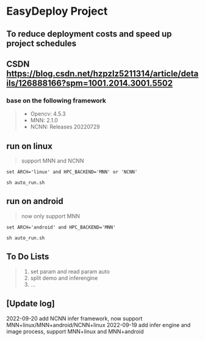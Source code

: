 # EasyDeploy Project
## To reduce deployment costs and speed up project schedules
## CSDN https://blog.csdn.net/hzpzlz5211314/article/details/126888166?spm=1001.2014.3001.5502

### base on the following framework
>+ Opencv: 4.5.3
>+ MNN: 2.1.0
>+ NCNN: Releases 20220729

## run on linux
> support MNN and NCNN
```
set ARCH='linux' and HPC_BACKEND='MNN' or 'NCNN'

sh auto_run.sh
```

## run on android
> now only support MNN
```
set ARCH='android' and HPC_BACKEND='MNN'

sh auto_run.sh
```

## To Do Lists
>1. set param and read param auto
>2. split demo and inferengine
>3. ...

## [Update log]

2022-09-20 add NCNN infer framework, now support MNN+linux/MNN+android/NCNN+linux
2022-09-19 add infer engine and image process, support MNN+linux and MNN+android

